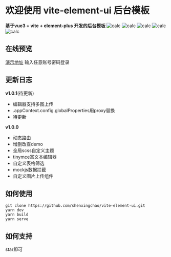 # 欢迎使用 vite-element-ui 后台模板
**基于vue3 + vite + element-plus 开发的后台模板**
![calc](https://img.shields.io/badge/version-1.0.0-COLOR)  ![calc](https://img.shields.io/badge/-vue3-red) ![calc](https://img.shields.io/badge/-elementPlus-blue) ![calc](https://img.shields.io/badge/-vite-yellow) ![calc](https://img.shields.io/badge/-admin-orange)

## 在线预览
[演示地址](https://shenxingchao.github.io/vite-element-ui/#)
输入任意账号密码登录

## 更新日志
**v1.0.1**(待更新)
- 编辑器支持多图上传
- .appContext.config.globalProperties用proxy替换
- 待更新

**v1.0.0**
-  动态路由
-  增删改查demo
-  全局scss自定义主题
-  tinymce富文本编辑器
-  自定义表格筛选
-  mockjs数据拦截
-  自定义图片上传组件

## 如何使用
```shell
git clone https://github.com/shenxingchao/vite-element-ui.git
yarn dev
yarn build
yarn serve 
```

## 如何支持
star即可